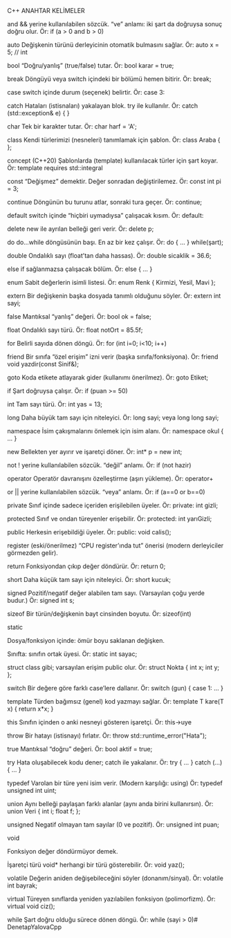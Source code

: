 C++ ANAHTAR KELİMELER

and
&& yerine kullanılabilen sözcük. “ve” anlamı: iki şart da doğruysa sonuç doğru olur.
Ör: if (a > 0 and b > 0)

auto
Değişkenin türünü derleyicinin otomatik bulmasını sağlar.
Ör: auto x = 5; // int

bool
“Doğru/yanlış” (true/false) tutar.
Ör: bool karar = true;

break
Döngüyü veya switch içindeki bir bölümü hemen bitirir.
Ör: break;

case
switch içinde durum (seçenek) belirtir.
Ör: case 3:

catch
Hataları (istisnaları) yakalayan blok. try ile kullanılır.
Ör: catch (std::exception& e) { }

char
Tek bir karakter tutar.
Ör: char harf = 'A';

class
Kendi türlerimizi (nesneleri) tanımlamak için şablon.
Ör: class Araba { };

concept (C++20)
Şablonlarda (template) kullanılacak türler için şart koyar.
Ör: template<typename T> requires std::integral<T>

const
“Değişmez” demektir. Değer sonradan değiştirilemez.
Ör: const int pi = 3;

continue
Döngünün bu turunu atlar, sonraki tura geçer.
Ör: continue;

default
switch içinde “hiçbiri uymadıysa” çalışacak kısım.
Ör: default:

delete
new ile ayrılan belleği geri verir.
Ör: delete p;

do
do…while döngüsünün başı. En az bir kez çalışır.
Ör: do { … } while(şart);

double
Ondalıklı sayı (float’tan daha hassas).
Ör: double sicaklik = 36.6;

else
if sağlanmazsa çalışacak bölüm.
Ör: else { … }

enum
Sabit değerlerin isimli listesi.
Ör: enum Renk { Kirmizi, Yesil, Mavi };

extern
Bir değişkenin başka dosyada tanımlı olduğunu söyler.
Ör: extern int sayi;

false
Mantıksal “yanlış” değeri.
Ör: bool ok = false;

float
Ondalıklı sayı türü.
Ör: float notOrt = 85.5f;

for
Belirli sayıda dönen döngü.
Ör: for (int i=0; i<10; i++)

friend
Bir sınıfa “özel erişim” izni verir (başka sınıfa/fonksiyona).
Ör: friend void yazdir(const Sinif&);

goto
Koda etikete atlayarak gider (kullanımı önerilmez).
Ör: goto Etiket;

if
Şart doğruysa çalışır.
Ör: if (puan >= 50)

int
Tam sayı türü.
Ör: int yas = 13;

long
Daha büyük tam sayı için niteleyici.
Ör: long sayi; veya long long sayi;

namespace
İsim çakışmalarını önlemek için isim alanı.
Ör: namespace okul { … }

new
Bellekten yer ayırır ve işaretçi döner.
Ör: int* p = new int;

not
! yerine kullanılabilen sözcük. “değil” anlamı.
Ör: if (not hazir)

operator
Operatör davranışını özelleştirme (aşırı yükleme).
Ör: operator+

or
|| yerine kullanılabilen sözcük. “veya” anlamı.
Ör: if (a==0 or b==0)

private
Sınıf içinde sadece içeriden erişilebilen üyeler.
Ör: private: int gizli;

protected
Sınıf ve ondan türeyenler erişebilir.
Ör: protected: int yarıGizli;

public
Herkesin erişebildiği üyeler.
Ör: public: void calis();

register (eski/önerilmez)
“CPU register’ında tut” önerisi (modern derleyiciler görmezden gelir).

return
Fonksiyondan çıkıp değer döndürür.
Ör: return 0;

short
Daha küçük tam sayı için niteleyici.
Ör: short kucuk;

signed
Pozitif/negatif değer alabilen tam sayı. (Varsayılan çoğu yerde budur.)
Ör: signed int s;

sizeof
Bir türün/değişkenin bayt cinsinden boyutu.
Ör: sizeof(int)

static

Dosya/fonksiyon içinde: ömür boyu saklanan değişken.

Sınıfta: sınıfın ortak üyesi.
Ör: static int sayac;

struct
class gibi; varsayılan erişim public olur.
Ör: struct Nokta { int x; int y; };

switch
Bir değere göre farklı case’lere dallanır.
Ör: switch (gun) { case 1: … }

template
Türden bağımsız (genel) kod yazmayı sağlar.
Ör: template<typename T> T kare(T x) { return x*x; }

this
Sınıfın içinden o anki nesneyi gösteren işaretçi.
Ör: this->uye

throw
Bir hatayı (istisnayı) fırlatır.
Ör: throw std::runtime_error("Hata");

true
Mantıksal “doğru” değeri.
Ör: bool aktif = true;

try
Hata oluşabilecek kodu dener; catch ile yakalanır.
Ör: try { … } catch (…) { … }

typedef
Varolan bir türe yeni isim verir. (Modern karşılığı: using)
Ör: typedef unsigned int uint;

union
Aynı belleği paylaşan farklı alanlar (aynı anda birini kullanırsın).
Ör: union Veri { int i; float f; };

unsigned
Negatif olmayan tam sayılar (0 ve pozitif).
Ör: unsigned int puan;

void

Fonksiyon değer döndürmüyor demek.

İşaretçi türü void* herhangi bir türü gösterebilir.
Ör: void yaz();

volatile
Değerin aniden değişebileceğini söyler (donanım/sinyal).
Ör: volatile int bayrak;

virtual
Türeyen sınıflarda yeniden yazılabilen fonksiyon (polimorfizm).
Ör: virtual void ciz();

while
Şart doğru olduğu sürece dönen döngü.
Ör: while (sayi > 0)# DenetapYalovaCpp
